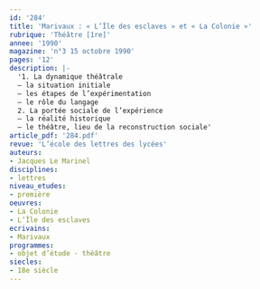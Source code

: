 ```yaml
---
id: '284'
title: 'Marivaux : « L’Île des esclaves » et « La Colonie »'
rubrique: 'Théâtre [1re]'
annee: '1990'
magazine: 'n°3 15 octobre 1990'
pages: '12'
description: |-
  '1. La dynamique théâtrale
  – la situation initiale
  – les étapes de l’expérimentation
  – le rôle du langage
  2. La portée sociale de l’expérience
  – la réalité historique
  – le théâtre, lieu de la reconstruction sociale'
article_pdf: '284.pdf'
revue: 'L’école des lettres des lycées'
auteurs:
- Jacques Le Marinel
disciplines:
- lettres
niveau_etudes:
- première
oeuvres:
- La Colonie
- L’Île des esclaves
ecrivains:
- Marivaux
programmes:
- objet d’étude - théâtre
siecles:
- 18e siècle
---
```

